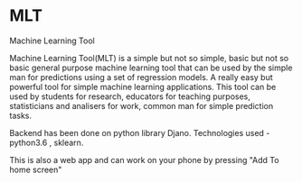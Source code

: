# MLT
Machine Learning Tool

Machine Learning Tool(MLT) is a simple but not so simple, basic but not so basic general purpose machine learning tool that can be used by the simple man for predictions using a set of regression models. A really easy but powerful tool for simple machine learning applications. This tool can be used by students for research, educators for teaching purposes, statisticians and analisers for work, common man for simple prediction tasks.


Backend has been done on python library Djano.
Technologies used - python3.6 , sklearn.

This is also a web app and can work on your phone by pressing "Add To home screen"


